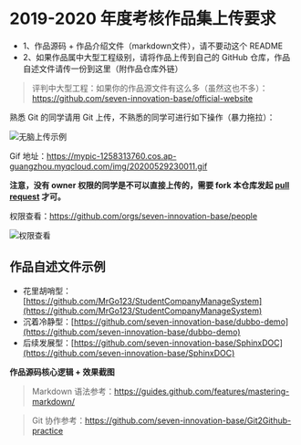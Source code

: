 # 2019-2020 年度考核作品集上传要求

- 1、作品源码 + 作品介绍文件（markdown文件），请不要动这个 README
- 2、如果作品属中大型工程级别，请将作品上传到自己的 GitHub 仓库，作品自述文件请传一份到这里（附作品仓库外链）

> 评判中大型工程：如果你的作品源文件有这么多（虽然这也不多）：https://github.com/seven-innovation-base/official-website

熟悉 Git 的同学请用 Git 上传，不熟悉的同学可进行如下操作（暴力拖拉）：

![无脑上传示例](https://mypic-1258313760.cos.ap-guangzhou.myqcloud.com/img/20200529230011.gif)

Gif 地址：https://mypic-1258313760.cos.ap-guangzhou.myqcloud.com/img/20200529230011.gif

**注意，没有 owner 权限的同学是不可以直接上传的，需要 fork 本仓库发起 [pull request](https://github.com/seven-innovation-base/Git2Github-practice#%E5%8D%8F%E4%BD%9C%E4%B9%8B%E9%81%93pr) 才可。**

权限查看：https://github.com/orgs/seven-innovation-base/people

![权限查看](https://mypic-1258313760.cos.ap-guangzhou.myqcloud.com/img/20200529231706.png)

## 作品自述文件示例

- 花里胡哨型：[https://github.com/MrGo123/StudentCompanyManageSystem](https://github.com/MrGo123/StudentCompanyManageSystem)
- 沉着冷静型：[https://github.com/seven-innovation-base/dubbo-demo](https://github.com/seven-innovation-base/dubbo-demo)
- 后续发展型：[https://github.com/seven-innovation-base/SphinxDOC](https://github.com/seven-innovation-base/SphinxDOC)

**作品源码核心逻辑 + 效果截图**

> Markdown 语法参考：https://guides.github.com/features/mastering-markdown/

> Git 协作参考：https://github.com/seven-innovation-base/Git2Github-practice
